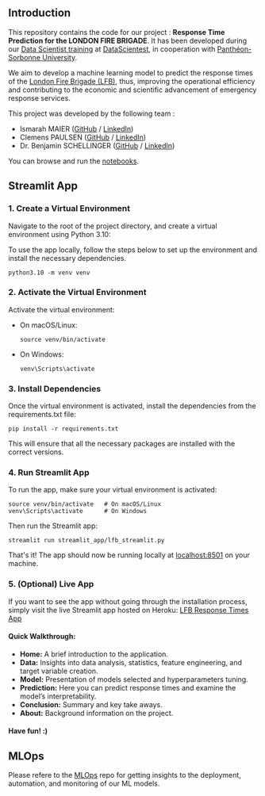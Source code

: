 ## Introduction

This repository contains the code for our project : **Response Time Prediction for the LONDON FIRE BRIGADE**. It has been developed during our [Data Scientist training](https://datascientest.com/en/data-scientist-course) at [DataScientest](https://datascientest.com/), in cooperation with [Panthéon-Sorbonne University](https://www.pantheonsorbonne.fr/).

We aim to develop a machine learning model to predict the response times of the [London Fire Brigade (LFB)](https://www.london-fire.gov.uk/), thus, improving the operational efficiency and contributing to the economic and scientific advancement of emergency response services.

This project was developed by the following team :

- Ismarah MAIER ([GitHub](https://github.com/isi-pizzy) / [LinkedIn](https://www.linkedin.com/in/ismarah-maier-18496613b/))
- Clemens PAULSEN ([GitHub](https://github.com/ClemensPaulsen) / [LinkedIn](https://www.linkedin.com/in/clemens-paulsen-a65a5a155/))
- Dr. Benjamin SCHELLINGER ([GitHub](https://github.com/bennyocean) / [LinkedIn](https://www.linkedin.com/in/benjaminschellinger/))

You can browse and run the [notebooks](./notebooks). 

## Streamlit App

### 1. Create a Virtual Environment
Navigate to the root of the project directory, and create a virtual environment using Python 3.10:

To use the app locally, follow the steps below to set up the environment and install the necessary dependencies.

```shell
python3.10 -m venv venv
```

### 2. Activate the Virtual Environment

Activate the virtual environment:
- On macOS/Linux:
    ```shell
    source venv/bin/activate
    ```
- On Windows:
    ```shell
    venv\Scripts\activate
    ```

### 3. Install Dependencies
Once the virtual environment is activated, install the dependencies from the requirements.txt file:

```shell
pip install -r requirements.txt
```
This will ensure that all the necessary packages are installed with the correct versions.

### 4. Run Streamlit App
To run the app, make sure your virtual environment is activated:

```shell
source venv/bin/activate   # On macOS/Linux
venv\Scripts\activate      # On Windows
```
Then run the Streamlit app:

```shell
streamlit run streamlit_app/lfb_streamlit.py
```
That's it! The app should now be running locally at [localhost:8501](http://localhost:8501) on your machine.

### 5. (Optional) Live App
If you want to see the app without going through the installation process, simply visit the live Streamlit app hosted on Heroku:
[LFB Response Times App](https://lfb-response-times-1319b829624f.herokuapp.com/)

#### Quick Walkthrough:
- **Home:**
A brief introduction to the application.
- **Data:**
Insights into data analysis, statistics, feature engineering, and target variable creation.
- **Model:**
Presentation of models selected and hyperparameters tuning.
- **Prediction:**
Here you can predict response times and examine the model’s interpretability.
- **Conclusion:**
Summary and key take aways.
- **About:**
Background information on the project.

#### Have fun! :)

## MLOps

Please refere to the [MLOps](https://github.com/bennyocean/LFB_MLOps.git) repo for getting insights to the deployment, automation, and monitoring of our ML models.